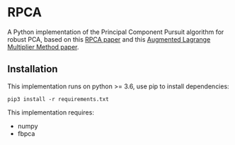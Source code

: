 # RPCA
A Python implementation of the Principal Component Pursuit algorithm for robust PCA, based on this [RPCA paper](rpca_paper.pdf) and this [Augmented Lagrange Multiplier Method paper](almm_paper.pdf).

## Installation
This implementation runs on python >= 3.6, use pip to install dependencies:
```
pip3 install -r requirements.txt
```
This implementation requires:
 - numpy
 - fbpca
